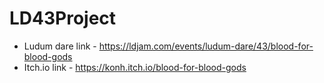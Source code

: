 # LD43Project

- Ludum dare link - https://ldjam.com/events/ludum-dare/43/blood-for-blood-gods
- Itch.io link - https://konh.itch.io/blood-for-blood-gods
